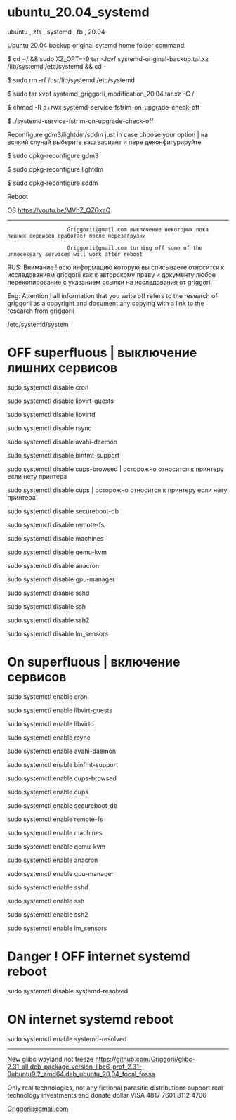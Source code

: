 # ubuntu_20.04_systemd
ubuntu , zfs , systemd , fb , 20.04

Ubuntu 20.04 backup original sytemd home folder command:

$ cd ~/ && sudo XZ_OPT=-9 tar -Jcvf systemd-original-backup.tar.xz /lib/systemd /etc/systemd && cd -

$ sudo rm -rf /usr/lib/systemd /etc/systemd

$ sudo tar xvpf systemd_griggorii_modification_20.04.tar.xz -C /

$ chmod -R a+rwx systemd-service-fstrim-on-upgrade-check-off

$ ./systemd-service-fstrim-on-upgrade-check-off

Reconfigure gdm3/lightdm/sddm just in case choose your option | на всякий случай выберите ваш вариант и пере деконфигурируйте

$ sudo dpkg-reconfigure gdm3

$ sudo dpkg-reconfigure lightdm

$ sudo dpkg-reconfigure sddm

Reboot

OS https://youtu.be/MVhZ_QZGxaQ

______________________________________________________________________________________________________________________________________________

                       Griggorii@gmail.com выключение некоторых пока лишних сервисов сработает после перезагрузки
                                       
                       Griggorii@gmail.com turning off some of the unnecessary services will work after reboot

RUS: Внимание ! всю информацию которую вы списываете относится к исследованиям griggorii как к авторскому праву и документу любое перекопирование с указанием ссылки на исследования от griggorii

Eng: Attention ! all information that you write off refers to the research of griggorii as a copyright and document any copying with a link to the research from griggorii

/etc/systemd/system

# OFF superfluous | выключение лишних сервисов

sudo systemctl disable cron

sudo systemctl disable libvirt-guests

sudo systemctl disable libvirtd

sudo systemctl disable rsync

sudo systemctl disable avahi-daemon

sudo systemctl disable binfmt-support

sudo systemctl disable cups-browsed | осторожно относится к принтеру если нету принтера

sudo systemctl disable cups | осторожно относится к принтеру если нету принтера

sudo systemctl disable secureboot-db

sudo systemctl disable remote-fs

sudo systemctl disable machines

sudo systemctl disable qemu-kvm

sudo systemctl disable anacron

sudo systemctl disable gpu-manager

sudo systemctl disable sshd

sudo systemctl disable ssh

sudo systemctl disable ssh2

sudo systemctl disable lm_sensors

# On superfluous | включение сервисов

sudo systemctl enable cron

sudo systemctl enable libvirt-guests

sudo systemctl enable libvirtd

sudo systemctl enable rsync

sudo systemctl enable avahi-daemon

sudo systemctl enable binfmt-support

sudo systemctl enable cups-browsed

sudo systemctl enable cups

sudo systemctl enable secureboot-db

sudo systemctl enable remote-fs

sudo systemctl enable machines

sudo systemctl enable qemu-kvm

sudo systemctl enable anacron

sudo systemctl enable gpu-manager

sudo systemctl enable sshd

sudo systemctl enable ssh

sudo systemctl enable ssh2

sudo systemctl enable lm_sensors

# Danger ! OFF internet systemd reboot

sudo systemctl disable systemd-resolved

# ON internet systemd reboot

sudo systemctl enable systemd-resolved

______________________________________________________________________________________________________________________________________________


New glibc wayland not freeze https://github.com/Griggorii/glibc-2.31_all.deb_package_version_libc6-prof_2.31-0ubuntu9.2_amd64.deb_ubuntu_20.04_focal_fossa

Only real technologies, not any fictional parasitic distributions support real technology investments and donate dollar VISA 4817 7601 8112 4706

Griggorii@gmail.com

